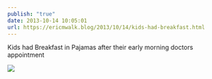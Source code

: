 ```yaml
---
publish: "true"
date: 2013-10-14 10:05:01
url: https://ericmwalk.blog/2013/10/14/kids-had-breakfast.html
---
```


Kids had Breakfast in Pajamas after their early morning doctors appointment

![](https://ericmwalk.blog/uploads/2022/69665908bf.jpg)